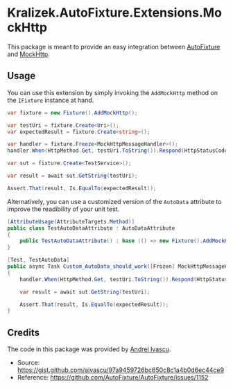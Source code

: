# Kralizek.AutoFixture.Extensions.MockHttp
This package is meant to provide an easy integration between [AutoFixture](https://github.com/AutoFixture/AutoFixture) and [MockHttp](https://github.com/richardszalay/mockhttp).

## Usage
You can use this extension by simply invoking the `AddMockHttp` method on the `IFixture` instance at hand.

```csharp
var fixture = new Fixture().AddMockHttp();

var testUri = fixture.Create<Uri>();
var expectedResult = fixture.Create<string>();

var handler = fixture.Freeze<MockHttpMessageHandler>();
handler.When(HttpMethod.Get, testUri.ToString()).Respond(HttpStatusCode.OK, new StringContent(expectedResult));

var sut = fixture.Create<TestService>();

var result = await sut.GetString(testUri);

Assert.That(result, Is.EqualTo(expectedResult));            
```

Alternatively, you can use a customized version of the `AutoData` attribute to improve the readibility of your unit test.

```csharp
[AttributeUsage(AttributeTargets.Method)]
public class TestAutoDataAttribute : AutoDataAttribute
{
    public TestAutoDataAttribute() : base (() => new Fixture().AddMockHttp()) { }
}

[Test, TestAutoData]
public async Task Custom_AutoData_should_work([Frozen] MockHttpMessageHandler handler, TestService sut, Uri testUri, string expectedResult)
{
    handler.When(HttpMethod.Get, testUri.ToString()).Respond(HttpStatusCode.OK, new StringContent(expectedResult));

    var result = await sut.GetString(testUri);

    Assert.That(result, Is.EqualTo(expectedResult));
}
```

## Credits
The code in this package was provided by [Andrei Ivascu](https://github.com/aivascu).
* Source: https://gist.github.com/aivascu/97a9459726bc650c8c1a4b0d6ec44ce9
* Reference: https://github.com/AutoFixture/AutoFixture/issues/1152